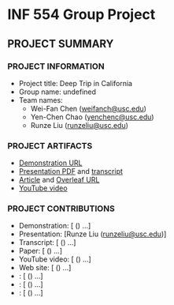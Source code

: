 # INF 554 Group Project

## PROJECT SUMMARY

### PROJECT INFORMATION

- Project title: Deep Trip in California
- Group name: undefined
- Team names: 
    *   Wei-Fan Chen (weifanch@usc.edu)
    *   Yen-Chen Chao (yenchenc@usc.edu)
    *   Runze Liu (runzeliu@usc.edu)

### PROJECT ARTIFACTS

- [Demonstration URL](http://pdms.usc.edu/~yenchenc/project/dist/)
- [Presentation PDF](<presentation-pdf-url>) and [transcript](<presentation-transcript-md-url>)
- [Article](<article-pdf-url>) and [Overleaf URL](https://www.overleaf.com/4559825934xjssmcfbkrkt)
- [YouTube video](<youtube-video-url>)


### PROJECT CONTRIBUTIONS
- Demonstration: [<member-name> (<member-USC-username>) ...]
- Presentation: [Runze Liu (runzeliu@usc.edu)]
- Transcript: [<member-name> (<member-USC-username>) ...]
- Paper: [<member-name> (<member-USC-username>) ...]
- YouTube video: [<member-name> (<member-USC-username>) ...]
- Web site: [<member-name> (<member-USC-username>) ...]
- <chart-description>: [<member-name> (<member-USC-username>) ...]
- <chart-description>: [<member-name> (<member-USC-username>) ...]
- <chart-description>: [<member-name> (<member-USC-username>) ...]


